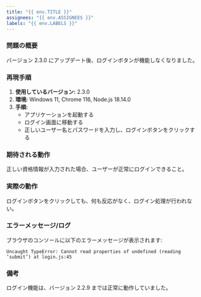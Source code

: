 ```yaml
---
title: "{{ env.TITLE }}"
assignees: "{{ env.ASSIGNEES }}"
labels: "{{ env.LABELS }}"
---
```


### 問題の概要
バージョン 2.3.0 にアップデート後、ログインボタンが機能しなくなりました。

### 再現手順
1. **使用しているバージョン:** 2.3.0
2. **環境:** Windows 11, Chrome 116, Node.js 18.14.0
3. **手順:**
    - アプリケーションを起動する
    - ログイン画面に移動する
    - 正しいユーザー名とパスワードを入力し、ログインボタンをクリックする

### 期待される動作
正しい資格情報が入力された場合、ユーザーが正常にログインできること。

### 実際の動作
ログインボタンをクリックしても、何も反応がなく、ログイン処理が行われない。

### エラーメッセージ/ログ
ブラウザのコンソールに以下のエラーメッセージが表示されます:

```
Uncaught TypeError: Cannot read properties of undefined (reading ‘submit’) at login.js:45
```

### 備考
ログイン機能は、バージョン 2.2.9 までは正常に動作していました。
